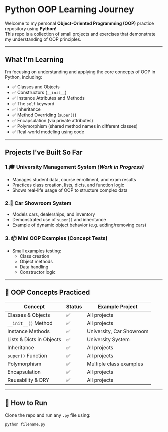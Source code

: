 # Python OOP Learning Journey

Welcome to my personal **Object-Oriented Programming (OOP)** practice repository using **Python**!  
This repo is a collection of small projects and exercises that demonstrate my understanding of OOP principles.

---

## What I'm Learning

I’m focusing on understanding and applying the core concepts of OOP in Python, including:

- ✅ Classes and Objects  
- ✅ Constructors (`__init__`)  
- ✅ Instance Attributes and Methods  
- ✅ The `self` keyword  
- ✅ Inheritance  
- ✅ Method Overriding (`super()`)  
- ✅ Encapsulation (via private attributes)  
- ✅ Polymorphism (shared method names in different classes)  
- ✅ Real-world modeling using code  

---

##  Projects I've Built So Far

### 1.🎓 University Management System *(Work in Progress)*
- Manages student data, course enrollment, and exam results
- Practices class creation, lists, dicts, and function logic
- Shows real-life usage of OOP to structure complex data

### 2.🚗 Car Showroom System
- Models cars, dealerships, and inventory
- Demonstrated use of `super()` and inheritance
- Example of dynamic object behavior (e.g. adding/removing cars)

### 3. 📦 Mini OOP Examples (Concept Tests)
- Small examples testing:
  - Class creation
  - Object methods
  - Data handling
  - Constructor logic

---

## 🧱 OOP Concepts Practiced

| Concept            | Status | Example Project       |
|--------------------|--------|------------------------|
| Classes & Objects  | ✅     | All projects           |
| `__init__()` Method| ✅     | All projects           |
| Instance Methods   | ✅     | University, Car Showroom |
| Lists & Dicts in Objects | ✅ | University System     |
| Inheritance        | ✅     | All projects        |
| `super()` Function | ✅     | All projects          |
| Polymorphism       | ✅     | Multiple class examples |
| Encapsulation      | ✅     | All projects             |
| Reusability & DRY  | ✅     | All projects           |

---

## 📎 How to Run

Clone the repo and run any `.py` file using:

```bash
python filename.py


